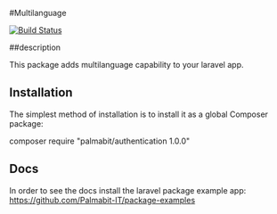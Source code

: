 #Multilanguage

[![Build Status](https://travis-ci.org/Palmabit-IT/authenticator.png)](https://travis-ci.org/Palmabit-IT/authenticator)

##description

This package adds multilanguage capability to your laravel app.

## Installation

The simplest method of installation is to install it as a global Composer package:

composer require "palmabit/authentication 1.0.0"


## Docs

In order to see the docs install the laravel package example app: https://github.com/Palmabit-IT/package-examples